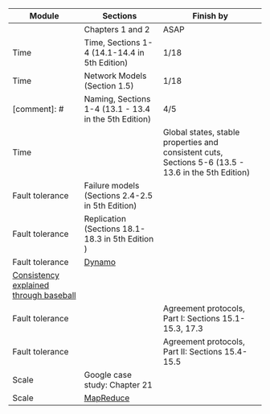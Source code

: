 |Module | Sections | Finish by | 
|----------|----------|-----------|
|| Chapters 1 and 2 | ASAP | 
|Time | Time, Sections 1-4  (14.1-14.4 in 5th Edition) | 1/18 |
|Time | Network Models (Section 1.5) | 1/18 | 
[comment]: # |Naming, Sections 1-4 (13.1 - 13.4 in the 5th Edition) | 4/5 | 
|Time | |Global states, stable properties and consistent cuts, Sections 5-6 (13.5 - 13.6 in the 5th Edition) | 1/23 | 
|Fault tolerance|Failure models (Sections 2.4-2.5 in 5th Edition) | |
|Fault tolerance | Replication (Sections 18.1-18.3 in 5th Edition ) | | 
|Fault tolerance | [Dynamo](http://s3.amazonaws.com/AllThingsDistributed/sosp/amazon-dynamo-sosp2007.pdf) | | 
| [Consistency explained through baseball](http://research.microsoft.com/pubs/206913/ConsistencyAndBaseballCACMAccepted.pdf) | | 
|Fault tolerance | |Agreement protocols, Part I: Sections 15.1-15.3, 17.3| | 
|Fault tolerance | |Agreement protocols, Part II: Sections 15.4-15.5| |
|Scale|Google case study: Chapter 21 | |
|Scale|[MapReduce](https://static.googleusercontent.com/media/research.google.com/en/archive/mapreduce-osdi04.pdf) | |

